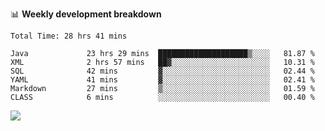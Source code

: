 

📊 **Weekly development breakdown**
<!--START_SECTION:waka-->

```text
Total Time: 28 hrs 41 mins

Java             23 hrs 29 mins  ████████████████████▒░░░░   81.87 %
XML              2 hrs 57 mins   ██▓░░░░░░░░░░░░░░░░░░░░░░   10.31 %
SQL              42 mins         ▓░░░░░░░░░░░░░░░░░░░░░░░░   02.44 %
YAML             41 mins         ▓░░░░░░░░░░░░░░░░░░░░░░░░   02.41 %
Markdown         27 mins         ▒░░░░░░░░░░░░░░░░░░░░░░░░   01.59 %
CLASS            6 mins          ░░░░░░░░░░░░░░░░░░░░░░░░░   00.40 %
```

<!--END_SECTION:waka-->

<p align="left" dir="auto">
  <a href="#">
    <img src="https://github-readme-stats.vercel.app/api?username=JiHongYuan&show_icons=true&inc">
  </a>
</p>
